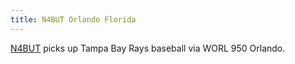 ```yaml
---
title: N4BUT Orlando Florida
---
```

[N4BUT] picks up Tampa Bay Rays baseball via WORL 950 Orlando.

[N4BUT]:http://sdr.n4but.com:8173/
